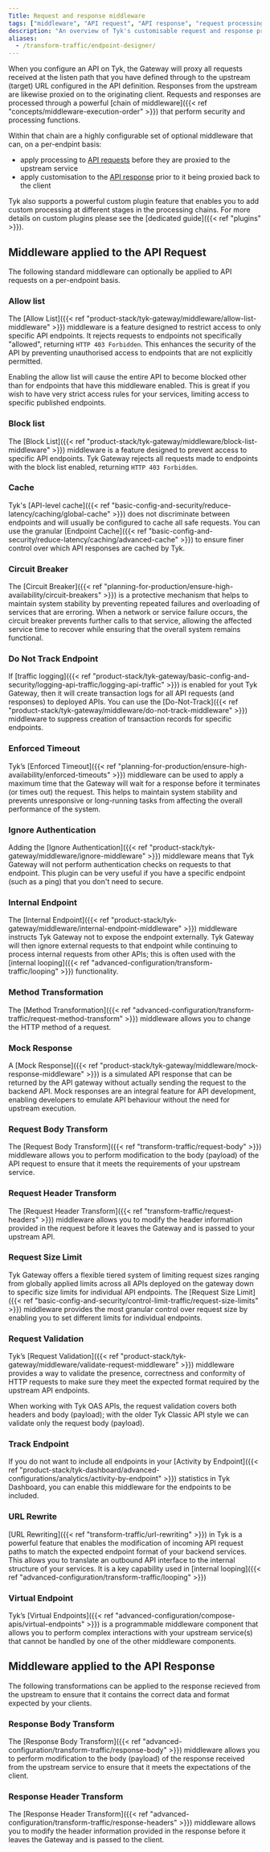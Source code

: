 ```yaml
---
Title: Request and response middleware
tags: ["middleware", "API request", "API response", "request processing", "response processing"]
description: "An overview of Tyk's customisable request and response processing chain"
aliases:
  - /transform-traffic/endpoint-designer/
---
```


When you configure an API on Tyk, the Gateway will proxy all requests received at the listen path that you have defined through to the upstream (target) URL configured in the API definition. Responses from the upstream are likewise proxied on to the originating client. Requests and responses are processed through a powerful [chain of middleware]({{< ref "concepts/middleware-execution-order" >}}) that perform security and processing functions.

Within that chain are a highly configurable set of optional middleware that can, on a per-endpint basis:
- apply processing to [API requests](#middleware-applied-to-the-api-request) before they are proxied to the upstream service
- apply customisation to the [API response](#middleware-applied-to-the-api-response) prior to it being proxied back to the client

Tyk also supports a powerful custom plugin feature that enables you to add custom processing at different stages in the processing chains. For more details on custom plugins please see the [dedicated guide]({{< ref "plugins" >}}).

## Middleware applied to the API Request

The following standard middleware can optionally be applied to API requests on a per-endpoint basis.

### Allow list

The [Allow List]({{< ref "product-stack/tyk-gateway/middleware/allow-list-middleware" >}}) middleware is a feature designed to restrict access to only specific API endpoints. It rejects requests to endpoints not specifically "allowed", returning `HTTP 403 Forbidden`. This enhances the security of the API by preventing unauthorised access to endpoints that are not explicitly permitted.

Enabling the allow list will cause the entire API to become blocked other than for endpoints that have this middleware enabled. This is great if you wish to have very strict access rules for your services, limiting access to specific published endpoints.

### Block list

The [Block List]({{< ref "product-stack/tyk-gateway/middleware/block-list-middleware" >}})  middleware is a feature designed to prevent access to specific API endpoints. Tyk Gateway rejects all requests made to endpoints with the block list enabled, returning `HTTP 403 Forbidden`. 

### Cache

Tyk's [API-level cache]({{< ref "basic-config-and-security/reduce-latency/caching/global-cache" >}}) does not discriminate between endpoints and will usually be configured to cache all safe requests. You can use the granular [Endpoint Cache]({{< ref "basic-config-and-security/reduce-latency/caching/advanced-cache" >}}) to ensure finer control over which API responses are cached by Tyk.

### Circuit Breaker

The [Circuit Breaker]({{< ref "planning-for-production/ensure-high-availability/circuit-breakers" >}}) is a protective mechanism that helps to maintain system stability by preventing repeated failures and overloading of services that are erroring. When a network or service failure occurs, the circuit breaker prevents further calls to that service, allowing the affected service time to recover while ensuring that the overall system remains functional.

### Do Not Track Endpoint

If [traffic logging]({{< ref "product-stack/tyk-gateway/basic-config-and-security/logging-api-traffic/logging-api-traffic" >}}) is enabled for yout Tyk Gateway, then it will create transaction logs for all API requests (and responses) to deployed APIs. You can use the [Do-Not-Track]({{< ref "product-stack/tyk-gateway/middleware/do-not-track-middleware" >}}) middleware to suppress creation of transaction records for specific endpoints.

### Enforced Timeout

Tyk’s [Enforced Timeout]({{< ref "planning-for-production/ensure-high-availability/enforced-timeouts" >}}) middleware can be used to apply a maximum time that the Gateway will wait for a response before it terminates (or times out) the request. This helps to maintain system stability and prevents unresponsive or long-running tasks from affecting the overall performance of the system.

### Ignore Authentication

Adding the [Ignore Authentication]({{< ref "product-stack/tyk-gateway/middleware/ignore-middleware" >}}) middleware means that Tyk Gateway will not perform authentication checks on requests to that endpoint. This plugin can be very useful if you have a specific endpoint (such as a ping) that you don't need to secure.

### Internal Endpoint

The [Internal Endpoint]({{< ref "product-stack/tyk-gateway/middleware/internal-endpoint-middleware" >}}) middleware instructs Tyk Gateway not to expose the endpoint externally. Tyk Gateway will then ignore external requests to that endpoint while continuing to process internal requests from other APIs; this is often used with the [internal looping]({{< ref "advanced-configuration/transform-traffic/looping" >}}) functionality.

### Method Transformation

The [Method Transformation]({{< ref "advanced-configuration/transform-traffic/request-method-transform" >}}) middleware allows you to change the HTTP method of a request.

### Mock Response

A [Mock Response]({{< ref "product-stack/tyk-gateway/middleware/mock-response-middleware" >}}) is a simulated API response that can be returned by the API gateway without actually sending the request to the backend API. Mock responses are an integral feature for API development, enabling developers to emulate API behaviour without the need for upstream execution.

### Request Body Transform

The [Request Body Transform]({{< ref "transform-traffic/request-body" >}}) middleware allows you to perform modification to the body (payload) of the API request to ensure that it meets the requirements of your upstream service.

### Request Header Transform

The [Request Header Transform]({{< ref "transform-traffic/request-headers" >}}) middleware allows you to modify the header information provided in the request before it leaves the Gateway and is passed to your upstream API.

### Request Size Limit

Tyk Gateway offers a flexible tiered system of limiting request sizes ranging from globally applied limits across all APIs deployed on the gateway down to specific size limits for individual API endpoints. The [Request Size Limit]({{< ref "basic-config-and-security/control-limit-traffic/request-size-limits" >}}) middleware provides the most granular control over request size by enabling you to set different limits for individual endpoints.

### Request Validation

Tyk’s [Request Validation]({{< ref "product-stack/tyk-gateway/middleware/validate-request-middleware" >}}) middleware provides a way to validate the presence, correctness and conformity of HTTP requests to make sure they meet the expected format required by the upstream API endpoints.

When working with Tyk OAS APIs, the request validation covers both headers and body (payload); with the older Tyk Classic API style we can validate only the request body (payload).

### Track Endpoint

If you do not want to include all endpoints in your [Activity by Endpoint]({{< ref "product-stack/tyk-dashboard/advanced-configurations/analytics/activity-by-endpoint" >}}) statistics in Tyk Dashboard, you can enable this middleware for the endpoints to be included. 

### URL Rewrite

[URL Rewriting]({{< ref "transform-traffic/url-rewriting" >}}) in Tyk is a powerful feature that enables the modification of incoming API request paths to match the expected endpoint format of your backend services. This allows you to translate an outbound API interface to the internal structure of your services. It is a key capability used in [internal looping]({{< ref "advanced-configuration/transform-traffic/looping" >}})

### Virtual Endpoint

Tyk’s [Virtual Endpoints]({{< ref "advanced-configuration/compose-apis/virtual-endpoints" >}}) is a programmable middleware component that allows you to perform complex interactions with your upstream service(s) that cannot be handled by one of the other middleware components.

## Middleware applied to the API Response

The following transformations can be applied to the response recieved from the upstream to ensure that it contains the correct data and format expected by your clients.

### Response Body Transform

The [Response Body Transform]({{< ref "advanced-configuration/transform-traffic/response-body" >}}) middleware allows you to perform modification to the body (payload) of the response received from the upstream service to ensure that it meets the expectations of the client.

### Response Header Transform

The [Response Header Transform]({{< ref "advanced-configuration/transform-traffic/response-headers" >}}) middleware allows you to modify the header information provided in the response before it leaves the Gateway and is passed to the client.